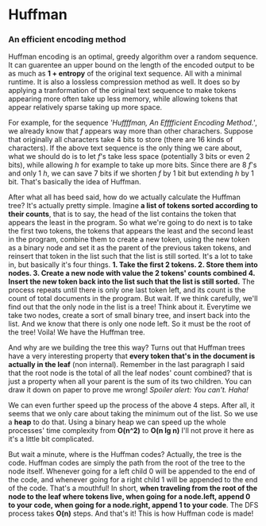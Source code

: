 # Huffman

### An efficient encoding method

Huffman encoding is an optimal, greedy algorithm over a random sequence. It can guarentee an upper bound on the length of the encoded output to be as much as **1 + entropy** of the original text sequence. All with a minimal runtime. It is also a lossless compression method as well. It does so by applying a tranformation of the original text sequence to make tokens appearing more often take up less memory, while allowing tokens that appear relatively sparse taking up more space.

For example, for the sequence _'Huffffman, An Efffficient Encoding Method.'_, we already know that _f_ appears way more than other charachers. Suppose that originally all characters take 4 bits to store (there are 16 kinds of characters). If the above text sequence is the only thing we care about, what we should do is to let _f_'s take less space (potentially 3 bits or even 2 bits), while allowing _h_ for example to take up more bits. Since there are 8 _f_'s and only 1 _h_, we can save 7 bits if we shorten _f_ by 1 bit but extending _h_ by 1 bit. That's basically the idea of Huffman.

After what all has beed said, how do we actually calculate the Huffman tree? It's actually pretty simple. Imagine **a list of tokens sorted according to their counts**, that is to say, the head of the list contains the token that appears the least in the program. So what we're going to do next is to take the first two tokens, the tokens that appears the least and the second least in the program, combine them to create a new token, using the new token as a binary node and set it as the parent of the previous taken tokens, and reinsert that token in the list such that the list is still sorted. It's a lot to take in, but basically it's four things. **1. Take the first 2 tokens. 2. Store them into nodes. 3. Create a new node with value the 2 tokens' counts combined 4. Insert the new token back into the list such that the list is still sorted.** The process repeats until there is only one last token left, and its count is the count of total documents in the program. But wait. If we think carefully, we'll find out that the only node in the list is a tree! Think about it. Everytime we take two nodes, create a sort of small binary tree, and insert back into the list. And we know that there is only one node left. So it must be the root of the tree! Voila! We have the Huffman tree.

And why are we building the tree this way? Turns out that Huffman trees have a very interesting property that **every token that's in the document is actually in the leaf** (non internal). Remember in the last paragraph I said that the root node is the total of all the leaf nodes' count combined? that is just a property when all your parent is the sum of its two children. You can draw it down on paper to prove me wrong! _Spoiler alert: You can't. Haha!_ 

We can even further speed up the process of the above 4 steps. After all, it seems that we only care about taking the minimum out of the list. So we use a **heap** to do that. Using a binary heap we can speed up the whole processes' time complexity from **O(n^2)** to **O(n lg n)** I'll not prove it here as it's a little bit complicated.

But wait a minute, where is the Huffman codes? Actually, the tree is the code. Huffman codes are simply the path from the root of the tree to the node itself. Whenever going for a left child 0 will be appended to the end of the code, and whenever going for a right child 1 will be appended to the end of the code. That's a mouthful! In short, **when traveling from the root of the node to the leaf where tokens live, when going for a node.left, append 0 to your code, when going for a node.right, append 1 to your code**. The DFS process takes **O(n)** steps. And that's it! This is how Huffman code is made!
